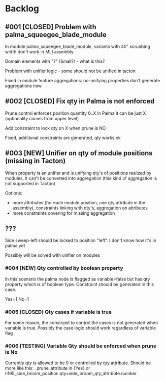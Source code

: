 # Backlog

## #001 [CLOSED] Problem with palma_squeegee_blade_module

In module palma_squeegee_blade_module, variants with 40" scrubbing width don't work in MLI assembly

Domain elements with "?" (Small?) - what is this?

Problem with unifier logic - some should not be unified in tacton

Fixed in module feature aggregations: no-unifying properties don't generate aggregations now


## #002 [CLOSED] Fix qty in Palma is not enforced

Prune control enforces position quantity 0..X
In Palma it can be just X (optionality comes from upper level)

Add constraint to lock qty on X when prune is NO

Fixed, additional constraints are generated, qty works ok

## #003 [NEW] Unifier on qty of module positions (missing in Tacton)

When property is an unifier and is unifying qty's of positions realized by modules, it can't be converted into aggregation (this kind of aggregation is not supported in Tacton)

Options:
- more attributes (for each module position, one qty attribute in the assembly), constraints linking with qty's, aggregation on attributes
- more constraints covering for missing aggregation

## ??? 

Side sweep-left should be locked to position "left". I don't know how it's in palma yet

Possibly will be solved with unifier on modules

### #004 [NEW] Qty controlled by boolean property

In this scenario the palma node is flagged as variable=false but has qty property which is of boolean type. Constraint should be generated in this case.

Yes=1
No=1


### #005 [CLOSED] Qty cases if variable is true

For some reason, the constraint to control the cases is not generated when variable is true. Possibly the case logic should work regardless of variable flag

### #006 [TESTING] Variable Qty should be enforced when prune is No

Currently qty is allowed to be 0 or controlled by qty attribute. Should be more like this: _prune_attribute in {Yes} or n195_side_broom_position.qty=side_broom_qty_attribute.number
